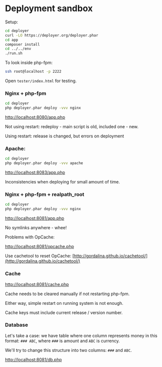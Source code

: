 # Deployment sandbox

Setup:

```bash
cd deployer
curl -LO https://deployer.org/deployer.phar
cd app
composer install
cd ../../env
./run.sh
```

To look inside php-fpm:

```bash
ssh root@localhost -p 2222
```

Open `tester/index.html` for testing.

### Nginx + php-fpm

```bash
cd deployer
php deployer.phar deploy -vvv nginx
```

[http://localhost:8080/app.php](http://localhost:8080/app.php)

Not using restart: redeploy - main script is old, included one - new.

Using restart: release is changed, but errors on deployment

### Apache:

```bash
cd deployer
php deployer.phar deploy -vvv apache
```

[http://localhost:8083/app.php](http://localhost:8083/app.php)

Inconsistencies when deploying for small amount of time.

### Nginx + php-fpm + realpath_root

```bash
cd deployer
php deployer.phar deploy -vvv nginx
```

[http://localhost:8081/app.php](http://localhost:8081/app.php)

No symlinks anywhere - whee!

Problems with OpCache:

[http://localhost:8081/opcache.php](http://localhost:8081/opcache.php)

Use cachetool to reset OpCache:
[http://gordalina.github.io/cachetool/](http://gordalina.github.io/cachetool/)

### Cache

[http://localhost:8081/cache.php](http://localhost:8081/cache.php)

Cache needs to be cleared manually if not restarting php-fpm.

Either way, simple restart on running system is not enough.

Cache keys must include current release / version number.

### Database

Let's take a case: we have table where one column represents money in
this format: `### ABC`, where `###` is amount and `ABC` is currency.

We'll try to change this structure into two columns: `###` and `ABC`. 

[http://localhost:8081/db.php](http://localhost:8081/db.php)

